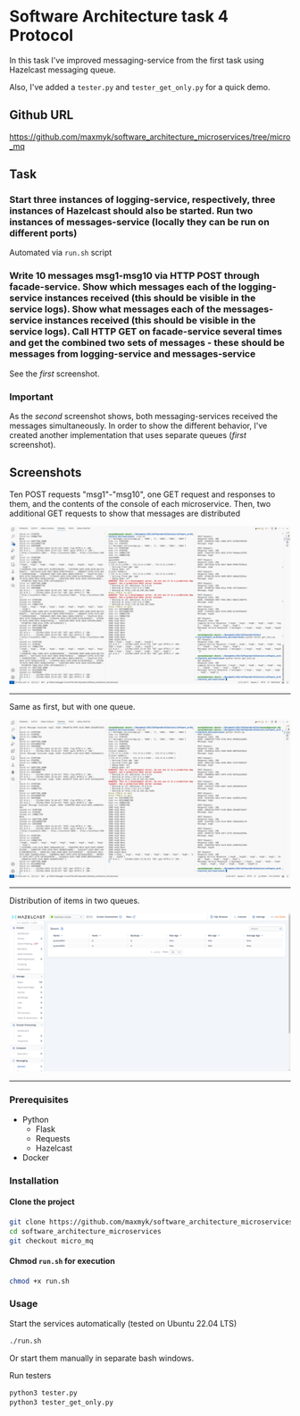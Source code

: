 # Software Architecture task 4 Protocol

In this task I've improved messaging-service from the first task using Hazelcast messaging queue.

Also, I've added a ```tester.py``` and ```tester_get_only.py``` for a quick demo.

## Github URL
https://github.com/maxmyk/software_architecture_microservices/tree/micro_mq

## Task

### Start three instances of logging-service, respectively, three instances of Hazelcast should also be started. Run two instances of messages-service (locally they can be run on different ports)

Automated via ```run.sh``` script

### Write 10 messages msg1-msg10 via HTTP POST through facade-service. Show which messages each of the logging-service instances received (this should be visible in the service logs). Show what messages each of the messages-service instances received (this should be visible in the service logs). Call HTTP GET on facade-service several times and get the combined two sets of messages - these should be messages from logging-service and messages-service

See the *first* screenshot.

### Important

As the *second* screenshot shows, both messaging-services received the messages simultaneously. In order to show the different behavior, I've created another implementation that uses separate queues (*first* screenshot).

## Screenshots
Ten POST requests "msg1"-"msg10", one GET request and responses to them, and the contents of the console of each microservice. Then, two additional GET requests to show that messages are distributed

![screenshot](https://github.com/maxmyk/software_architecture_microservices/blob/micro_mq/screenshot.png?raw=true)

---

Same as first, but with one queue.

![screenshot1](https://github.com/maxmyk/software_architecture_microservices/blob/micro_mq/screenshot1.png?raw=true)

---

Distribution of items in two queues.

![screenshot2](https://github.com/maxmyk/software_architecture_microservices/blob/micro_mq/screenshot2.png?raw=true)

---

### Prerequisites

- Python
    - Flask
    - Requests
    - Hazelcast
- Docker

### Installation

#### Clone the project

```bash
git clone https://github.com/maxmyk/software_architecture_microservices
cd software_architecture_microservices
git checkout micro_mq
```

#### Chmod ```run.sh``` for execution

```bash
chmod +x run.sh
```

### Usage
Start the services automatically (tested on Ubuntu 22.04 LTS)
```bash
./run.sh
```
Or start them manually in separate bash windows.

Run testers
```bash
python3 tester.py
python3 tester_get_only.py
```